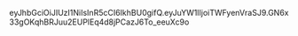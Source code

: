 eyJhbGciOiJIUzI1NiIsInR5cCI6IkhBU0gifQ.eyJuYW1lIjoiTWFyenVraSJ9.GN6x33gOKqhBRJuu2EUPlEq4d8jPCazJ6To_eeuXc9o
